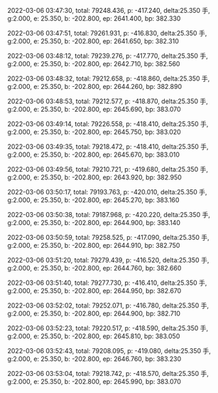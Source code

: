 2022-03-06 03:47:30, total: 79248.436, p: -417.240, delta:25.350 手, g:2.000, e: 25.350, b: -202.800, ep: 2641.400, bp: 382.330

2022-03-06 03:47:51, total: 79261.931, p: -416.830, delta:25.350 手, g:2.000, e: 25.350, b: -202.800, ep: 2641.650, bp: 382.310

2022-03-06 03:48:12, total: 79239.276, p: -417.770, delta:25.350 手, g:2.000, e: 25.350, b: -202.800, ep: 2642.710, bp: 382.560

2022-03-06 03:48:32, total: 79212.658, p: -418.860, delta:25.350 手, g:2.000, e: 25.350, b: -202.800, ep: 2644.260, bp: 382.890

2022-03-06 03:48:53, total: 79212.577, p: -418.870, delta:25.350 手, g:2.000, e: 25.350, b: -202.800, ep: 2645.690, bp: 383.070

2022-03-06 03:49:14, total: 79226.558, p: -418.410, delta:25.350 手, g:2.000, e: 25.350, b: -202.800, ep: 2645.750, bp: 383.020

2022-03-06 03:49:35, total: 79218.472, p: -418.410, delta:25.350 手, g:2.000, e: 25.350, b: -202.800, ep: 2645.670, bp: 383.010

2022-03-06 03:49:56, total: 79210.721, p: -419.680, delta:25.350 手, g:2.000, e: 25.350, b: -202.800, ep: 2643.920, bp: 382.950

2022-03-06 03:50:17, total: 79193.763, p: -420.010, delta:25.350 手, g:2.000, e: 25.350, b: -202.800, ep: 2645.270, bp: 383.160

2022-03-06 03:50:38, total: 79187.968, p: -420.220, delta:25.350 手, g:2.000, e: 25.350, b: -202.800, ep: 2644.900, bp: 383.140

2022-03-06 03:50:59, total: 79258.525, p: -417.090, delta:25.350 手, g:2.000, e: 25.350, b: -202.800, ep: 2644.910, bp: 382.750

2022-03-06 03:51:20, total: 79279.439, p: -416.520, delta:25.350 手, g:2.000, e: 25.350, b: -202.800, ep: 2644.760, bp: 382.660

2022-03-06 03:51:40, total: 79277.730, p: -416.410, delta:25.350 手, g:2.000, e: 25.350, b: -202.800, ep: 2644.950, bp: 382.670

2022-03-06 03:52:02, total: 79252.071, p: -416.780, delta:25.350 手, g:2.000, e: 25.350, b: -202.800, ep: 2644.900, bp: 382.710

2022-03-06 03:52:23, total: 79220.517, p: -418.590, delta:25.350 手, g:2.000, e: 25.350, b: -202.800, ep: 2645.810, bp: 383.050

2022-03-06 03:52:43, total: 79208.095, p: -419.080, delta:25.350 手, g:2.000, e: 25.350, b: -202.800, ep: 2646.760, bp: 383.230

2022-03-06 03:53:04, total: 79218.742, p: -418.570, delta:25.350 手, g:2.000, e: 25.350, b: -202.800, ep: 2645.990, bp: 383.070